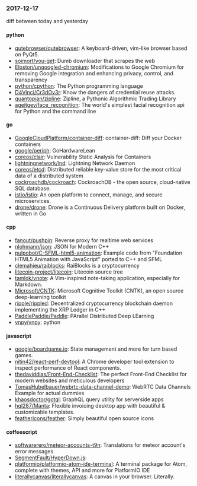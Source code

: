 ### 2017-12-17
diff between today and yesterday

#### python
* [qutebrowser/qutebrowser](https://github.com/qutebrowser/qutebrowser): A keyboard-driven, vim-like browser based on PyQt5.
* [soimort/you-get](https://github.com/soimort/you-get):  Dumb downloader that scrapes the web
* [Eloston/ungoogled-chromium](https://github.com/Eloston/ungoogled-chromium): Modifications to Google Chromium for removing Google integration and enhancing privacy, control, and transparency
* [python/cpython](https://github.com/python/cpython): The Python programming language
* [D4Vinci/Cr3dOv3r](https://github.com/D4Vinci/Cr3dOv3r): Know the dangers of credential reuse attacks.
* [quantopian/zipline](https://github.com/quantopian/zipline): Zipline, a Pythonic Algorithmic Trading Library
* [ageitgey/face_recognition](https://github.com/ageitgey/face_recognition): The world's simplest facial recognition api for Python and the command line

#### go
* [GoogleCloudPlatform/container-diff](https://github.com/GoogleCloudPlatform/container-diff): container-diff: Diff your Docker containers
* [google/periph](https://github.com/google/periph): GoHardwareLean
* [coreos/clair](https://github.com/coreos/clair): Vulnerability Static Analysis for Containers
* [lightningnetwork/lnd](https://github.com/lightningnetwork/lnd): Lightning Network Daemon 
* [coreos/etcd](https://github.com/coreos/etcd): Distributed reliable key-value store for the most critical data of a distributed system
* [cockroachdb/cockroach](https://github.com/cockroachdb/cockroach): CockroachDB - the open source, cloud-native SQL database.
* [istio/istio](https://github.com/istio/istio): An open platform to connect, manage, and secure microservices.
* [drone/drone](https://github.com/drone/drone): Drone is a Continuous Delivery platform built on Docker, written in Go

#### cpp
* [fanout/pushpin](https://github.com/fanout/pushpin): Reverse proxy for realtime web services
* [nlohmann/json](https://github.com/nlohmann/json): JSON for Modern C++
* [pulpobot/C-SFML-html5-animation](https://github.com/pulpobot/C-SFML-html5-animation): Example code from "Foundation HTML5 Animation with JavaScript" ported to C++ and SFML
* [clemahieu/raiblocks](https://github.com/clemahieu/raiblocks): RaiBlocks is a cryptocurrency
* [litecoin-project/litecoin](https://github.com/litecoin-project/litecoin): Litecoin source tree
* [tamlok/vnote](https://github.com/tamlok/vnote): A Vim-inspired note-taking application, especially for Markdown.
* [Microsoft/CNTK](https://github.com/Microsoft/CNTK): Microsoft Cognitive Toolkit (CNTK), an open source deep-learning toolkit
* [ripple/rippled](https://github.com/ripple/rippled): Decentralized cryptocurrency blockchain daemon implementing the XRP Ledger in C++
* [PaddlePaddle/Paddle](https://github.com/PaddlePaddle/Paddle): PArallel Distributed Deep LEarning
* [vnpy/vnpy](https://github.com/vnpy/vnpy): python

#### javascript
* [google/boardgame.io](https://github.com/google/boardgame.io): State management and more for turn based games.
* [nitin42/react-perf-devtool](https://github.com/nitin42/react-perf-devtool): A Chrome developer tool extension to inspect performance of React components.
* [thedaviddias/Front-End-Checklist](https://github.com/thedaviddias/Front-End-Checklist):  The perfect Front-End Checklist for modern websites and meticulous developers
* [TomasHubelbauer/webrtc-data-channel-demo](https://github.com/TomasHubelbauer/webrtc-data-channel-demo): WebRTC Data Channels Example for actual dummies
* [khaosdoctor/gotql](https://github.com/khaosdoctor/gotql): GraphQL query utility for serverside apps
* [hql287/Manta](https://github.com/hql287/Manta):  Flexible invoicing desktop app with beautiful & customizable templates.
* [feathericons/feather](https://github.com/feathericons/feather): Simply beautiful open source icons

#### coffeescript
* [softwarerero/meteor-accounts-t9n](https://github.com/softwarerero/meteor-accounts-t9n): Translations for meteor account's error messages
* [SegmentFault/HyperDown.js](https://github.com/SegmentFault/HyperDown.js): 
* [platformio/platformio-atom-ide-terminal](https://github.com/platformio/platformio-atom-ide-terminal): A terminal package for Atom, complete with themes, API and more for PlatformIO IDE
* [literallycanvas/literallycanvas](https://github.com/literallycanvas/literallycanvas): A canvas in your browser. Literally.

